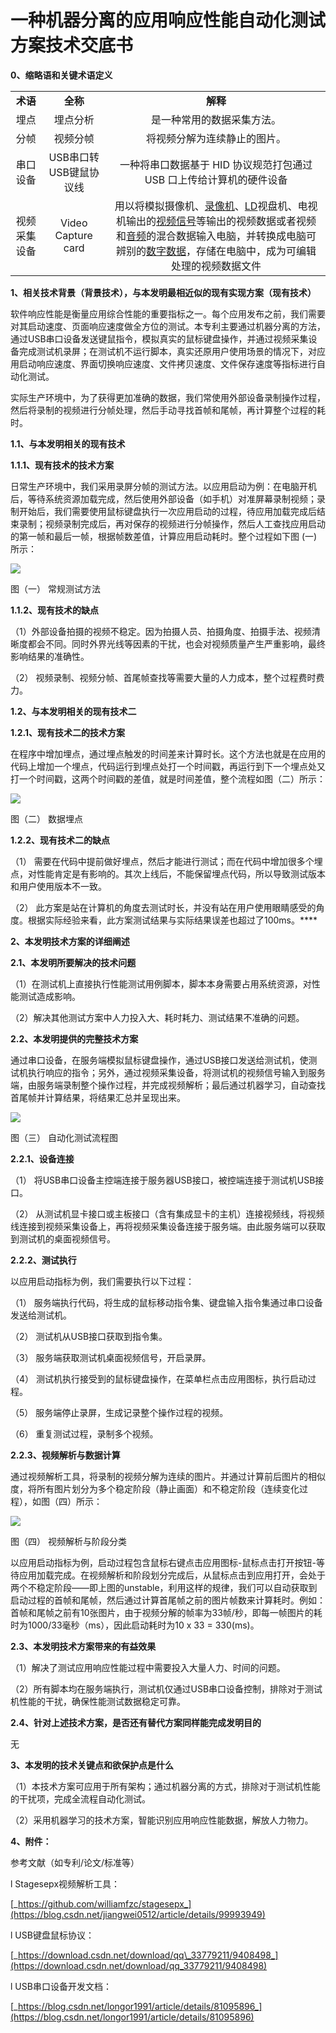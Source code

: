 # 一种机器分离的应用响应性能自动化测试方案技术交底书

**0、缩略语和关键术语定义**

|              |                        |                                                              |
| :----------: | :--------------------: | :----------------------------------------------------------: |
|   **术语**   |        **全称**        |                           **解释**                           |
|     埋点     |        埋点分析        |                  是一种常用的数据采集方法。                  |
|     分帧     |        视频分帧        |                 将视频分解为连续静止的图片。                 |
|   串口设备   | USB串口转USB键鼠协议线 | 一种将串口数据基于 HID 协议规范打包通过 USB 口上传给计算机的硬件设备 |
| 视频采集设备 |   Video Capture card   | 用以将模拟摄像机、[录像机](https://baike.baidu.com/item/%E5%BD%95%E5%83%8F%E6%9C%BA/2016197)、[LD](https://baike.baidu.com/item/LD)视盘机、电视机输出的[视频信号](https://baike.baidu.com/item/%E8%A7%86%E9%A2%91%E4%BF%A1%E5%8F%B7/1381502)等输出的视频数据或者视频和[音频](https://baike.baidu.com/item/%E9%9F%B3%E9%A2%91/1197465)的混合数据输入电脑，并转换成电脑可辨别的[数字数据](https://baike.baidu.com/item/%E6%95%B0%E5%AD%97%E6%95%B0%E6%8D%AE/10237474)，存储在电脑中，成为可编辑处理的视频数据文件 |

 

**1、相关技术背景（背景技术），与本发明最相近似的现有实现方案（现有技术）**

软件响应性能是衡量应用综合性能的重要指标之一。每个应用发布之前，我们需要对其启动速度、页面响应速度做全方位的测试。本专利主要通过机器分离的方法，通过USB串口设备发送键鼠指令，模拟真实的鼠标键盘操作，并通过视频采集设备完成测试机录屏；在测试机不运行脚本，真实还原用户使用场景的情况下，对应用启动响应速度、界面切换响应速度、文件拷贝速度、文件保存速度等指标进行自动化测试。

实际生产环境中，为了获得更加准确的数据，我们常使用外部设备录制操作过程，然后将录制的视频进行分帧处理，然后手动寻找首帧和尾帧，再计算整个过程的耗时。

**1.1、与本发明相关的现有技术**

**1.1.1、现有技术的技术方案**

日常生产环境中，我们采用录屏分帧的测试方法。以应用启动为例：在电脑开机后，等待系统资源加载完成，然后使用外部设备（如手机）对准屏幕录制视频；录制开始后，我们需要使用鼠标键盘执行一次应用启动的过程，待应用加载完成后结束录制；视频录制完成后，再对保存的视频进行分帧操作，然后人工查找应用启动的第一帧和最后一帧，根据帧数差值，计算应用启动耗时。整个过程如下图 (一) 所示：

![](./一种机器分离的应用响应性能自动化测试方案技术交底书_assets/wps4HBSrG.jpg) 

图（一） 常规测试方法

**1.1.2、现有技术的缺点**

（1）外部设备拍摄的视频不稳定。因为拍摄人员、拍摄角度、拍摄手法、视频清晰度都会不同。同时外界光线等因素的干扰，也会对视频质量产生严重影响，最终影响结果的准确性。

（2） 视频录制、视频分帧、首尾帧查找等需要大量的人力成本，整个过程费时费力。

**1.2、与本发明相关的现有技术二**

**1.2.1、现有技术二的技术方案**

在程序中增加埋点，通过埋点触发的时间差来计算时长。这个方法也就是在应用的代码上增加一个埋点，代码运行到埋点处打一个时间戳，再运行到下一个埋点处又打一个时间戳，这两个时间戳的差值，就是时间差值，整个流程如图（二）所示：

![](./一种机器分离的应用响应性能自动化测试方案技术交底书_assets/wpszSSLTb.jpg) 

图（二） 数据埋点

**1.2.2、现有技术二的缺点**

（1） 需要在代码中提前做好埋点，然后才能进行测试；而在代码中增加很多个埋点，对性能肯定是有影响的。其次上线后，不能保留埋点代码，所以导致测试版本和用户使用版本不一致。

（2） 此方案是站在计算机的角度去测试时长，并没有站在用户使用眼睛感受的角度。根据实际经验来看，此方案测试结果与实际结果误差也超过了100ms。****

**2、本发明技术方案的详细阐述**

**2.1、本发明所要解决的技术问题**

（1）在测试机上直接执行性能测试用例脚本，脚本本身需要占用系统资源，对性能测试造成影响。

（2）解决其他测试方案中人力投入大、耗时耗力、测试结果不准确的问题。

**2.2、本发明提供的完整技术方案**

通过串口设备，在服务端模拟鼠标键盘操作，通过USB接口发送给测试机，使测试机执行响应的指令；另外，通过视频采集设备，将测试机的视频信号输入到服务端，由服务端录制整个操作过程，并完成视频解析；最后通过机器学习，自动查找首尾帧并计算结果，将结果汇总并呈现出来。

![](./一种机器分离的应用响应性能自动化测试方案技术交底书_assets/wpsornIlH.jpg) 

图（三） 自动化测试流程图

**2.2.1、设备连接**

（1） 将USB串口设备主控端连接于服务器USB接口，被控端连接于测试机USB接口。

（2） 从测试机显卡接口或主板接口（含有集成显卡的主机）连接视频线，将视频线连接到视频采集设备上，再将视频采集设备连接于服务端。由此服务端可以获取到测试机的桌面视频信号。

**2.2.2、测试执行**

以应用启动指标为例，我们需要执行以下过程：

（1） 服务端执行代码，将生成的鼠标移动指令集、键盘输入指令集通过串口设备发送给测试机。

（2） 测试机从USB接口获取到指令集。

（3） 服务端获取测试机桌面视频信号，开启录屏。

（4） 测试机执行接受到的鼠标键盘操作，在菜单栏点击应用图标，执行启动过程。

（5） 服务端停止录屏，生成记录整个操作过程的视频。

（6） 重复测试过程，录制多个视频。

**2.2.3、视频解析与数据计算**

通过视频解析工具，将录制的视频分解为连续的图片。并通过计算前后图片的相似度，将所有图片划分为多个稳定阶段（静止画面）和不稳定阶段（连续变化过程），如图（四）所示：

![](./一种机器分离的应用响应性能自动化测试方案技术交底书_assets/wpsrXLINc.jpg) 

图（四） 视频解析与阶段分类

以应用启动指标为例，启动过程包含鼠标右键点击应用图标-鼠标点击打开按钮-等待应用加载完成。在视频解析和阶段划分完成后，从鼠标点击到应用打开，会处于两个不稳定阶段——即上图的unstable，利用这样的规律，我们可以自动获取到启动过程的首帧和尾帧，然后通过计算首尾帧之前的图片帧数来计算耗时。例如：首帧和尾帧之前有10张图片，由于视频分解的帧率为33帧/秒，即每一帧图片的耗时为1000/33毫秒（ms），因此启动耗时为10 x 33 = 330(ms)。

**2.3、本发明技术方案带来的有益效果**

（1）解决了测试应用响应性能过程中需要投入大量人力、时间的问题。

（2）所有脚本均在服务端执行，测试机仅通过USB串口设备控制，排除对于测试机性能的干扰，确保性能测试数据稳定可靠。

**2.4、针对上述技术方案，是否还有替代方案同样能完成发明目的**

无

**3、本发明的技术关键点和欲保护点是什么**

（1）本技术方案可应用于所有架构；通过机器分离的方式，排除对于测试机性能的干扰项，完成全流程自动化测试。

（2）采用机器学习的技术方案，智能识别应用响应性能数据，解放人力物力。

 

**4、附件：**

参考文献（如专利/论文/标准等）

l Stagesepx视频解析工具：

[_https://github.com/williamfzc/stagesepx_](https://blog.csdn.net/jiangwei0512/article/details/99993949)

l USB键盘鼠标协议：

[_https://download.csdn.net/download/qq\_33779211/9408498_](https://download.csdn.net/download/qq_33779211/9408498)

l USB串口设备开发文档：

[_https://blog.csdn.net/longor1991/article/details/81095896_](https://blog.csdn.net/longor1991/article/details/81095896)